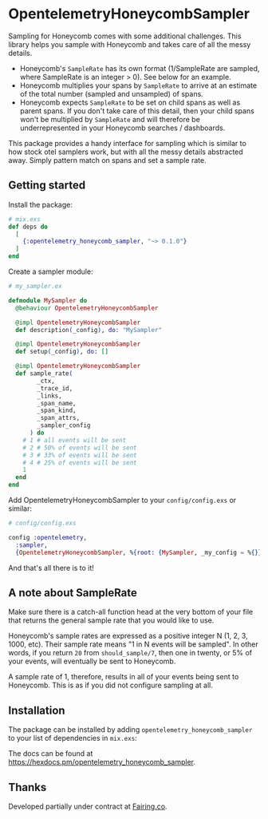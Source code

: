 # OpentelemetryHoneycombSampler

<!-- MDOC !-->

Sampling for Honeycomb comes with some additional challenges. This library helps you sample with Honeycomb and takes care of all the messy details.

- Honeycomb's `SampleRate` has its own format (1/SampleRate are sampled, where SampleRate is an integer > 0). See below for an example.
- Honeycomb multiplies your spans by `SampleRate` to arrive at an estimate of the total number (sampled and unsampled) of spans.
- Honeycomb expects `SampleRate` to be set on child spans as well as parent spans. If you don't take care of this detail, then your child spans won't be multiplied by `SampleRate` and will therefore be underrepresented in your Honeycomb searches / dashboards.

This package provides a handy interface for sampling which is similar to how stock otel samplers work, but with all the messy details abstracted away. Simply pattern match on spans and set a sample rate.

## Getting started

Install the package:

```elixir
# mix.exs
def deps do
  [
    {:opentelemetry_honeycomb_sampler, "~> 0.1.0"}
  ]
end
```

Create a sampler module:

```elixir
# my_sampler.ex

defmodule MySampler do
  @behaviour OpentelemetryHoneycombSampler

  @impl OpentelemetryHoneycombSampler
  def description(_config), do: "MySampler"

  @impl OpentelemetryHoneycombSampler
  def setup(_config), do: []

  @impl OpentelemetryHoneycombSampler
  def sample_rate(
        _ctx,
        _trace_id,
        _links,
        _span_name,
        _span_kind,
        _span_attrs,
        _sampler_config
      ) do
    # 1 # all events will be sent
    # 2 # 50% of events will be sent
    # 3 # 33% of events will be sent
    # 4 # 25% of events will be sent
    1
  end
end
```

Add OpentelemetryHoneycombSampler to your `config/config.exs` or similar:

```elixir
# config/config.exs

config :opentelemetry,
  :sampler,
  {OpentelemetryHoneycombSampler, %{root: {MySampler, _my_config = %{}}}}
```

And that's all there is to it!

## A note about SampleRate

Make sure there is a catch-all function head at the very bottom of your file that returns the general sample rate that you would like to use.

Honeycomb's sample rates are expressed as a positive integer N (1, 2, 3, 1000, etc). Their sample rate means "1 in N events will be sampled". In other words, if you return `20` from `should_sample/7`, then one in twenty, or 5% of your events, will eventually be sent to Honeycomb.

A sample rate of 1, therefore, results in all of your events being sent to Honeycomb. This is as if you did not configure sampling at all.

## Installation

The package can be installed by adding `opentelemetry_honeycomb_sampler` to your list of dependencies in `mix.exs`:

The docs can be found at <https://hexdocs.pm/opentelemetry_honeycomb_sampler>.

## Thanks

Developed partially under contract at [Fairing.co](https://fairing.co).
